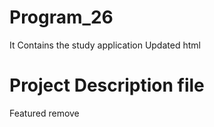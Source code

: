 # Program_26
It Contains the study application
Updated html

# Project Description file
Featured remove
